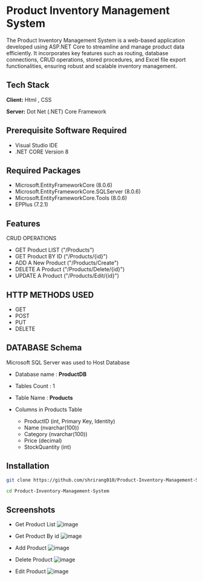 # Product Inventory Management System

The Product Inventory Management System is a web-based application developed using ASP.NET Core to streamline and manage product data efficiently. It incorporates key features such as routing, database connections, CRUD operations, stored procedures, and Excel file export functionalities, ensuring robust and scalable inventory management.




## Tech Stack

**Client:** Html , CSS

**Server:** Dot Net (.NET) Core Framework

## Prerequisite Software Required
- Visual Studio IDE
- .NET CORE Version 8 


## Required Packages
- Microsoft.EntityFrameworkCore (8.0.6)
- Microsoft.EntityFrameworkCore.SQLServer (8.0.6)
- Microsoft.EntityFrameworkCore.Tools (8.0.6)
- EPPlus (7.2.1)

## Features

CRUD OPERATIONS
- GET Product LIST  ("/Products")
- GET Product BY ID ("/Products/{id}")
- ADD A New Product ("/Products/Create")
- DELETE A Product  ("/Products/Delete/{id}")
- UPDATE A Product  ("/Products/Edit/{id}")
## HTTP METHODS USED

- GET 
- POST 
- PUT
- DELETE


## DATABASE Schema
Microsoft SQL Server was used to Host Database

- Database name : **ProductDB**
- Tables Count  : 1
- Table Name    : **Products**

- Columns in Products Table
    - ProductID (int, Primary Key, Identity)
    - Name (nvarchar(100))
    - Category (nvarchar(100))
    - Price (decimal)
    - StockQuantity (int)
## Installation


```bash
git clone https://github.com/shrirang010/Product-Inventory-Management-System.git

cd Product-Inventory-Management-System
```

## Screenshots
- Get Product List
![image](https://github.com/user-attachments/assets/b8e15365-3990-4029-a83b-98ad656c01cd)

- Get Product By id
![image](https://github.com/user-attachments/assets/7729d0ef-e07d-4ae0-be89-6d571ed3efcc)

- Add Product
  ![image](https://github.com/user-attachments/assets/4e044269-464b-4bb3-8379-d325dee9eaca)

- Delete Product
![image](https://github.com/user-attachments/assets/ad89c317-c031-4ecb-a7fc-e9760783a129)

- Edit Product
    ![image](https://github.com/user-attachments/assets/581a04d4-99e9-4366-b120-0afe030f0bba)

